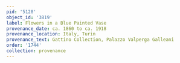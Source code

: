 ```yaml
---
pid: '5128'
object_id: '3819'
label: Flowers in a Blue Painted Vase
provenance_date: ca. 1860 to ca. 1918
provenance_location: Italy, Turin
provenance_text: Gattino Collection, Palazzo Valperga Galleani
order: '1744'
collection: provenance
---
```

